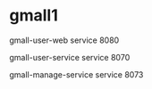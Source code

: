 # gmall1

gmall-user-web  service 8080

gmall-user-service  service 8070

gmall-manage-service  service 8073